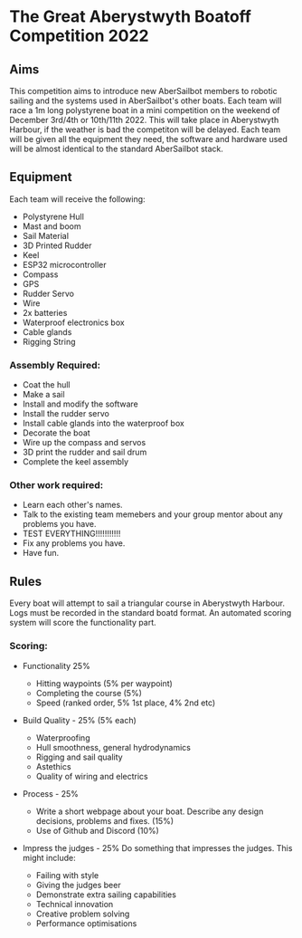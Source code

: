 # The Great Aberystwyth Boatoff Competition 2022

## Aims

This competition aims to introduce new AberSailbot members to robotic sailing and the systems used in AberSailbot's other boats.
Each team will race a 1m long polystyrene boat in a mini competition on the weekend of December 3rd/4th or 10th/11th 2022. This will take place in Aberystwyth Harbour, if the weather is bad the competiton will be delayed.
Each team will be given all the equipment they need, the software and hardware used will be almost identical to the standard AberSailbot stack.

## Equipment

Each team will receive the following:

* Polystyrene Hull
* Mast and boom
* Sail Material
* 3D Printed Rudder
* Keel
* ESP32 microcontroller
* Compass
* GPS
* Rudder Servo
* Wire
* 2x batteries
* Waterproof electronics box
* Cable glands
* Rigging String

### Assembly Required:

* Coat the hull
* Make a sail
* Install and modify the software
* Install the rudder servo
* Install cable glands into the waterproof box
* Decorate the boat
* Wire up the compass and servos
* 3D print the rudder and sail drum
* Complete the keel assembly

### Other work required:

 * Learn each other's names.
 * Talk to the existing team memebers and your group mentor about any problems you have.
 * TEST EVERYTHING!!!!!!!!!!!
 * Fix any problems you have.
 * Have fun.


## Rules

Every boat will attempt to sail a triangular course in Aberystwyth Harbour. Logs must be recorded in the standard boatd format.
An automated scoring system will score the functionality part.

### Scoring:

 * Functionality 25%
   * Hitting waypoints (5% per waypoint)
   * Completing the course (5%)
   * Speed (ranked order, 5% 1st place, 4% 2nd etc)
 
 * Build Quality - 25% (5% each)
   * Waterproofing
   * Hull smoothness, general hydrodynamics 
   * Rigging and sail quality
   * Astethics
   * Quality of wiring and electrics
 
 * Process - 25%
    * Write a short webpage about your boat. Describe any design decisions, problems and fixes. (15%)
    * Use of Github and Discord (10%)

 * Impress the judges - 25%
    Do something that impresses the judges. This might include:
    * Failing with style
    * Giving the judges beer
    * Demonstrate extra sailing capabilities
    * Technical innovation
    * Creative problem solving
    * Performance optimisations
